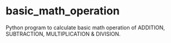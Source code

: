 # basic_math_operation
Python program to calculate basic math operation of ADDITION, SUBTRACTION, MULTIPLICATION &amp; DIVISION.

